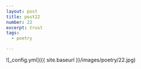 ```yaml
---
layout: post
title: post22
number: 22
excerpt: trust
tags:
  - poetry

---
```




![_config.yml]({{ site.baseurl }}/images/poetry/22.jpg)

